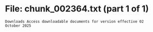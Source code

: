 ﻿# File: chunk_002364.txt (part 1 of 1)
```
Downloads Access downloadable documents for version effective 02 October 2025
```

